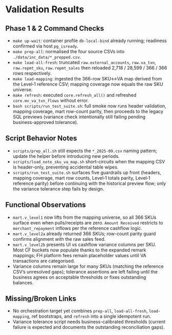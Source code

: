 # Validation Results

## Phase 1 & 2 Command Checks
- `make up-wait`: container profile `db-local-bind` already running; readiness confirmed via host `pg_isready`.
- `make prep-all`: normalised the four source CSVs into `./data/inc_data/*_prepped.csv`.
- `make load-all-fresh`: truncated `raw.external_accounts`, `raw.va_txn`, `raw.repmt_sku`, `raw.repmt_sales` then reloaded 2,718 / 28,599 / 366 / 366 rows respectively.
- `make load-mapping`: ingested the 366-row SKU↔VA map derived from the Level‑1 reference CSV; mapping coverage now equals the raw SKU universe.
- `make refresh`: executed `core.refresh_all()` and refreshed `core.mv_va_txn_flows` without error.
- `bash scripts/run_test_suite.sh`: full smoke now runs header validation, mapping coverage, mart row-count parity, then proceeds to the legacy SQL previews (variance check intentionally still failing pending business-approved tolerance).

## Script Behavior Notes
- `scripts/prep_all.sh` still expects the `*_2025-09.csv` naming pattern; update the helper before introducing new periods.
- `scripts/load_note_sku_va_map.sh` short-circuits when the mapping CSV is header-only, preventing accidental table wipes.
- `scripts/run_test_suite.sh` surfaces five guardrails up front (headers, mapping coverage, mart row counts, Level‑1 totals parity, Level‑1 reference parity) before continuing with the historical preview flow; only the variance tolerance step fails by design.

## Functional Observations
- `mart.v_level1` now lifts from the mapping universe, so all 366 SKUs surface even when pulls/receipts are zero. `Amount Received` restricts to `merchant_repayment` inflows per the reference cashflow logic.
- `mart.v_level2a` already returned 366 SKUs; row-count parity guard confirms alignment with the raw sales feed.
- `mart.v_level2b` presents UI vs cashflow variance columns per SKU. Most CF buckets now populate thanks to the expanded remark mappings; FH platform fees remain placeholder values until VA transactions are categorised.
- Variance columns remain large for many SKUs (matching the reference CSV’s unresolved gaps); tolerance assertions are left failing until the business agrees on acceptable thresholds or fixes outstanding balances.

## Missing/Broken Links
- No orchestration target yet combines `prep-all`, `load-all-fresh`, `load-mapping`, ref bootstraps, and `refresh` into a single idempotent run.
- Variance tolerance script needs business-calibrated thresholds (current failure is expected and documents the outstanding reconciliation gaps).
